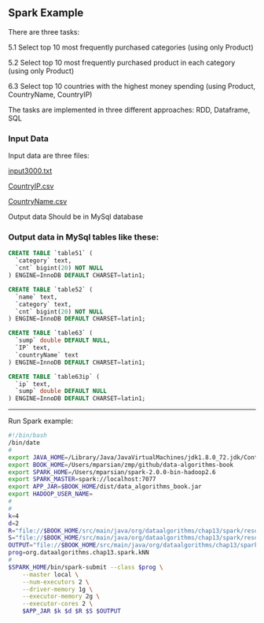 ## Spark Example

There are three tasks:

5.1 Select top 10 most frequently purchased categories (using only Product)

5.2 Select top 10 most frequently purchased product in each category (using only Product)

6.3 Select top 10 countries with the highest money spending (using Product, CountryName, CountryIP)


The tasks are implemented in three different approaches: RDD, Dataframe, SQL

### Input Data

Input data are three files:

[input3000.txt](https://github.com/iyuriysoft/big_data_sketch/blob/master/InputData/input3000.txt)

[CountryIP.csv](https://github.com/iyuriysoft/big_data_sketch/blob/master/InputData/CountryIP.csv)

[CountryName.csv](https://github.com/iyuriysoft/big_data_sketch/blob/master/InputData/CountryName.csv)


Output data Should be in MySql database

### Output data in MySql tables like these:

```sql
CREATE TABLE `table51` (
  `category` text,
  `cnt` bigint(20) NOT NULL
) ENGINE=InnoDB DEFAULT CHARSET=latin1;

CREATE TABLE `table52` (
  `name` text,
  `category` text,
  `cnt` bigint(20) NOT NULL
) ENGINE=InnoDB DEFAULT CHARSET=latin1;

CREATE TABLE `table63` (
  `sump` double DEFAULT NULL,
  `IP` text,
  `countryName` text
) ENGINE=InnoDB DEFAULT CHARSET=latin1;

CREATE TABLE `table63ip` (
  `ip` text,
  `sump` double DEFAULT NULL
) ENGINE=InnoDB DEFAULT CHARSET=latin1;
```

---
Run Spark example:

```bash
#!/bin/bash
/bin/date
#
export JAVA_HOME=/Library/Java/JavaVirtualMachines/jdk1.8.0_72.jdk/Contents/Home
export BOOK_HOME=/Users/mparsian/zmp/github/data-algorithms-book
export SPARK_HOME=/Users/mparsian/spark-2.0.0-bin-hadoop2.6
export SPARK_MASTER=spark://localhost:7077
export APP_JAR=$BOOK_HOME/dist/data_algorithms_book.jar
export HADOOP_USER_NAME=
#
#
k=4
d=2
R="file://$BOOK_HOME/src/main/java/org/dataalgorithms/chap13/spark/resources/R.txt"
S="file://$BOOK_HOME/src/main/java/org/dataalgorithms/chap13/spark/resources/S.txt"
OUTPUT="file://$BOOK_HOME/src/main/java/org/dataalgorithms/chap13/spark/output"
prog=org.dataalgorithms.chap13.spark.kNN
#
$SPARK_HOME/bin/spark-submit --class $prog \
    --master local \
    --num-executors 2 \
    --driver-memory 1g \
    --executor-memory 2g \
    --executor-cores 2 \
    $APP_JAR $k $d $R $S $OUTPUT

```
